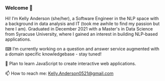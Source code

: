 ### Welcome 👋

Hi! I’m Kelly Anderson (she/her), a Software Engineer in the NLP space with a background in data analysis and IT (took me awhile to find my passion but here I am). Graduated in December 2021 with a Master's in Data Science from Syracuse University, where I gained an interest in building NLP-based applications. 



⌨ I’m currently working on a question and answer service augmented with a domain specific knowledgebase - stay tuned!

🔮 Plan to learn JavaScript to create interactive web applications.

📫 How to reach me: Kelly.Anderson0521@gmail.com

